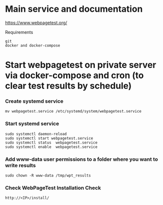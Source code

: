 # Main service and documentation
https://www.webpagetest.org/

Requirements
```
git
docker and docker-compose
```

# Start webpagetest on private server via docker-compose and cron (to clear test results by schedule)

### Create systemd service
```
mv webpagetest.service /etc/systemd/system/webpagetest.service
```

### Start systemd service
```
sudo systemctl daemon-reload
sudo systemctl start webpagetest.service
sudo systemctl status  webpagetest.service
sudo systemctl enable  webpagetest.service
```

### Add www-data user permissions to a folder where you want to write results
```
sudo chown -R www-data /tmp/wpt_results
```

### Check WebPageTest Installation Check
```
http://<IP>/install/
```
